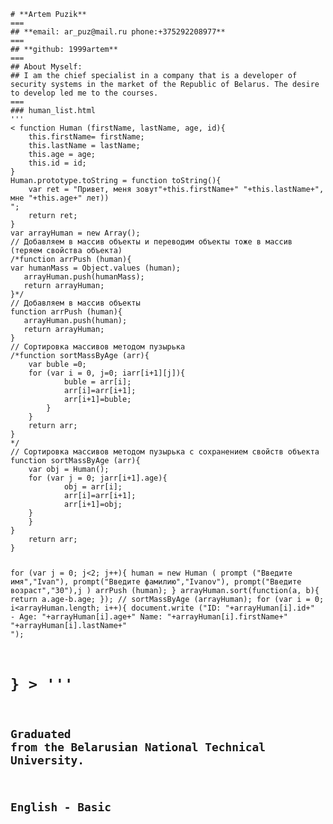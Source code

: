 <code>
# **Artem Puzik**
===
## **email: ar_puz@mail.ru phone:+375292208977**
===
## **github: 1999artem**
===
## About Myself:
## I am the chief specialist in a company that is a developer of security systems in the market of the Republic of Belarus. The desire to develop led me to the courses. 
===
### human_list.html
'''
< function Human (firstName, lastName, age, id){
    this.firstName= firstName;
    this.lastName = lastName;
    this.age = age;
    this.id = id;
}
Human.prototype.toString = function toString(){
    var ret = "Привет, меня зовут"+this.firstName+" "+this.lastName+", мне "+this.age+" лет))<br>";
    return ret;
}
var arrayHuman = new Array();
// Добавляем в массив объекты и переводим объекты тоже в массив (теряем свойства объекта)
/*function arrPush (human){
var humanMass = Object.values (human); 
   arrayHuman.push(humanMass);
   return arrayHuman;
}*/
// Добавляем в массив объекты
function arrPush (human){
   arrayHuman.push(human);
   return arrayHuman;
}
// Сортировка массивов методом пузырька
/*function sortMassByAge (arr){
    var buble =0;
    for (var i = 0, j=0; i<arr.length-1; i++){
        if (arr[i][j]>arr[i+1][j]){
            buble = arr[i];
            arr[i]=arr[i+1];
            arr[i+1]=buble;
        }
    }
    return arr;
}
*/
// Сортировка массивов методом пузырька с сохранением свойств объекта
function sortMassByAge (arr){
    var obj = Human();
    for (var j = 0; j<arr.length+1; j++){
        for (var i = 0; i<arr.length-1; i++){
        if (arr[i].age>arr[i+1].age){
            obj = arr[i];
            arr[i]=arr[i+1];
            arr[i+1]=obj;
    }
    }
}
    return arr;
}

for (var j = 0; j<2; j++){
    human = new Human (
        prompt ("Введите имя","Ivan"), prompt("Введите фамилию","Ivanov"), prompt("Введите возраст","30"),j
    )
    arrPush (human);
}
arrayHuman.sort(function(a, b){
  return a.age-b.age;
});
   // sortMassByAge (arrayHuman);
    for (var i = 0; i<arrayHuman.length; i++){
    document.write ("ID: "+arrayHuman[i].id+" - Age: "+arrayHuman[i].age+" Name: "+arrayHuman[i].firstName+" "+arrayHuman[i].lastName+"<br>");

} >
'''
===
## Graduated from the Belarusian National Technical University. 
## English - Basic
</code>
